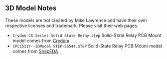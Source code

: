 ## 3D Model Notes
These models are not created by Mike Lawrence and have their own respective licenses and trademark. Please visit their web pages.
* `Crydom CX Series Solid State Relay.step` Solid-State Relay PCB Mount model comes from [Crydom](http://www.crydom.com/en/tech/drawings.shtml#100401)
* `CPC1511Y--3DModel-STEP-56544.STEP` Solid-State Relay PCB Mount model comes from [SnapEDA](https://www.snapeda.com/search/?q=CPC1511Y&search-type=parts)
